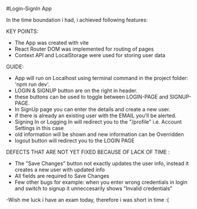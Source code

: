 #Login-SignIn App

In the time boundation i had, i achieved following features:

KEY POINTS:
- The App was created with vite
- React Router DOM was implemented for routing of pages
- Context API and LocalStorage were used for storing user data

GUIDE:
- App will run on Localhost using terminal command in the project folder: 'npm run dev'. 
- LOGIN & SIGNUP button are on the right in header.
- these buttons can be used to toggle between LOGIN-PAGE and SIGNUP-PAGE.
- In SignUp page you can enter the details and create a new user.
- if there is already an existing user with the EMAIL you'll be alerted.
- Signing In or Logging In will redirect you to the "/profile" i.e. Account Settings in this case
- old information will be shown and new information can be Overridden
- logout button will redirect you to the LOGIN PAGE

DEFECTS THAT ARE NOT YET FIXED BECAUSE OF LACK OF TIME :
- The "Save Changes" button not exactly updates the user info, instead it creates a new user with updated info
- All fields are required to Save Changes 
- Few other bugs for example: when you enter wrong credentials in login and switch to signup it unneccesarily shows "Invalid credentials"







-Wish me luck i have an exam today, therefore i was short in time :(
